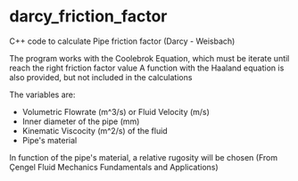 # darcy_friction_factor
C++ code to calculate Pipe friction factor (Darcy - Weisbach)

The program works with the Coolebrok Equation, which must be iterate until reach the right friction factor value
A function with the Haaland equation is also provided, but not included in the calculations

The variables are:

- Volumetric Flowrate (m^3/s) or Fluid Velocity (m/s)
- Inner diameter of the pipe (mm)
- Kinematic Viscocity (m^2/s) of the fluid
- Pipe's material 

In function of the pipe's material, a relative rugosity will be chosen (From Çengel Fluid Mechanics Fundamentals and Applications)

